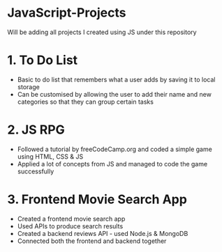# JavaScript-Projects
Will be adding all projects I created using JS under this repository

# 1. To Do List
- Basic to do list that remembers what a user adds by saving it to local storage
- Can be customised by allowing the user to add their name and new categories so 
that they can group certain tasks 

# 2. JS RPG
- Followed a tutorial by freeCodeCamp.org and coded a simple game using HTML, CSS & JS
- Applied a lot of concepts from JS and managed to code the game successfully

# 3. Frontend Movie Search App
- Created a frontend movie search app 
- Used APIs to produce search results
- Created a backend reviews API - used Node.js & MongoDB
- Connected both the frontend and backend together

